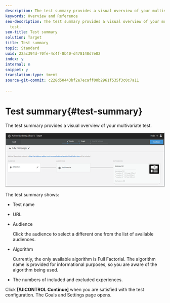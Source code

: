 ```yaml
---
description: The test summary provides a visual overview of your multivariate test.
keywords: Overview and Reference
seo-description: The test summary provides a visual overview of your multivariate
  test.
seo-title: Test summary
solution: Target
title: Test summary
topic: Standard
uuid: 22ac394d-70fe-4c4f-8b40-d478148d7e82
index: y
internal: n
snippet: y
translation-type: tm+mt
source-git-commit: c228d50443bf2e7ecaff00b2961f535f3c0c7a11

---
```



# Test summary{#test-summary}

The test summary provides a visual overview of your multivariate test.

![](assets/summary2.png)

The test summary shows:

* Test name
* URL
* Audience

   Click the audience to select a different one from the list of available audiences.
* Algorithm

   Currently, the only available algorithm is Full Factorial. The algorithm name is provided for informational purposes, so you are aware of the algorithm being used.
* The numbers of included and excluded experiences.

Click **[!UICONTROL Continue]** when you are satisfied with the test configuration. The Goals and Settings page opens.
